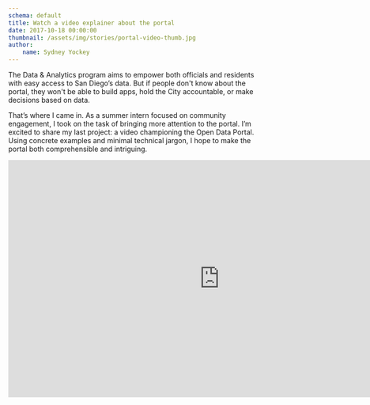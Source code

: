 ```yaml
---
schema: default
title: Watch a video explainer about the portal
date: 2017-10-18 00:00:00
thumbnail: /assets/img/stories/portal-video-thumb.jpg
author:
    name: Sydney Yockey
---
```

The Data & Analytics program aims to empower both officials and residents with easy access to San Diego’s data. But if people don't know about the portal, they won't be able to build apps, hold the City accountable, or make decisions based on data.

That’s where I came in. As a summer intern focused on community engagement, I took on the task of bringing more attention to the portal. I’m excited to share my last project: a video championing the Open Data Portal. Using concrete examples and minimal technical jargon, I hope to make the portal both comprehensible and intriguing.
<!--more-->
<div class="instruct-video">
<iframe width="853" height="480" src="https://www.youtube.com/embed/vUbNO2PeNeA?rel=0&amp;showinfo=0?ecver=1" frameborder="0" allowfullscreen></iframe>
</div>